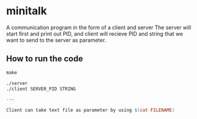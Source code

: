 # minitalk
A communication program in the form of a client and server
The server will start first and print out PID, and client will recieve PID and string that we want to send to the server as parameter.

## How to run the code
```Makefile
make

./server
./client SERVER_PID STRING

---

Client can take text file as parameter by using $(cat FILENAME)
